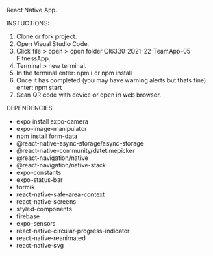 React Native App.

INSTUCTIONS:

1.  Clone or fork project.
2.  Open Visual Studio Code.
3.  Click file > open > open folder CI6330-2021-22-TeamApp-05-FitnessApp.
4.  Terminal > new terminal.
5.  In the terminal enter: npm i or npm install
6.  Once it has completed (you may have warning alerts but thats fine) enter: npm start
7.  Scan QR code with device or open in web browser.

DEPENDENCIES:

- expo install expo-camera
- expo-image-manipulator
- npm install form-data
- @react-native-async-storage/async-storage
- @react-native-community/datetimepicker
- @react-navigation/native
- @react-navigation/native-stack
- expo-constants
- expo-status-bar
- formik
- react-native-safe-area-context
- react-native-screens
- styled-components
- firebase
- expo-sensors
- react-native-circular-progress-indicator
- react-native-reanimated
- react-native-svg
